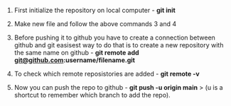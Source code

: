 1. First initialize the repository on local computer - **git init**

2. Make new file and follow the above commands 3 and 4 

3. Before pushing it to github you have to create a connection between github and git easisest way to do that is to create a new repository with the same name on github - **git remote add git@github.com:username/filename.git**

4. To check which remote reposistories are added - **git remote -v**

5. Now you can push the repo to github - **git push -u origin main** > (u is a shortcut to remember which branch to add the repo).